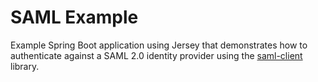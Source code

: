 # SAML Example

Example Spring Boot application using Jersey that demonstrates how to authenticate against 
a SAML 2.0 identity provider using the [saml-client](https://github.com/coveooss/saml-client) library.